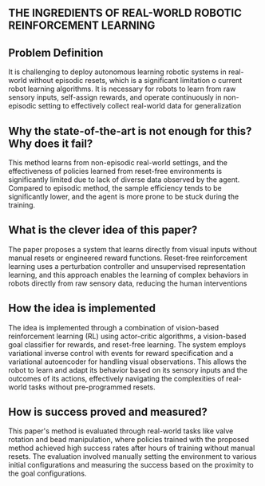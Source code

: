 
## THE INGREDIENTS OF REAL-WORLD ROBOTIC REINFORCEMENT LEARNING
## Problem Definition
It is challenging to deploy autonomous learning robotic systems in real-world without episodic resets, which is a significant limitation o current robot learning algorithms. It is necessary for robots to learn from raw sensory inputs, self-assign rewards, and operate continuously in non-episodic setting to effectively collect real-world data for generalization

## Why the state-of-the-art is not enough for this? Why does it fail?
This method learns from non-episodic real-world settings, and the effectiveness of policies learned from reset-free environments is significantly limited due to lack of diverse data observed by the agent.  Compared to episodic method, the sample efficiency tends to be significantly lower, and the agent is more prone to be stuck during the training.    

## What is the clever idea of this paper?
The paper proposes a system that learns directly from visual inputs without manual resets or engineered reward functions. Reset-free reinforcement learning uses a perturbation controller and unsupervised representation learning, and this approach enables the learning of complex behaviors in robots directly from raw sensory data, reducing the human interventions
## How the idea is implemented
The idea is implemented through a combination of vision-based reinforcement learning (RL) using actor-critic algorithms, a vision-based goal classifier for rewards, and reset-free learning. The system employs variational inverse control with events for reward specification and a variational autoencoder for handling visual observations. This allows the robot to learn and adapt its behavior based on its sensory inputs and the outcomes of its actions, effectively navigating the complexities of real-world tasks without pre-programmed resets.
##  How is success proved and measured?
This paper's method is evaluated through real-world tasks like valve rotation and bead manipulation, where policies trained with the proposed method achieved high success rates after hours of training without manual resets. The evaluation involved manually setting the environment to various initial configurations and measuring the success based on the proximity to the goal configurations.